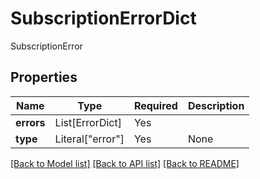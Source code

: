 # SubscriptionErrorDict

SubscriptionError

## Properties
| Name | Type | Required | Description |
| ------------ | ------------- | ------------- | ------------- |
**errors** | List[ErrorDict] | Yes |  |
**type** | Literal["error"] | Yes | None |


[[Back to Model list]](../../../README.md#models-v1-link) [[Back to API list]](../../README.md#documentation-for-api-endpoints) [[Back to README]](../../README.md)
